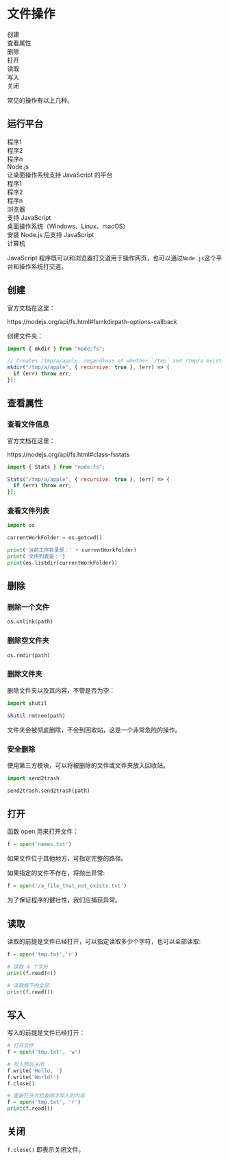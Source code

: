 # 文件操作

<div class="flex justify-start gap-1">
  <div class="brick w-36 h-8">创建</div>
  <div class="brick w-36 h-8">查看属性</div>
  <div class="brick-red w-36 h-8">删除</div>
  <div class="brick w-36 h-8">打开</div>
  <div class="brick w-36 h-8">读取</div>
  <div class="brick w-36 h-8">写入</div>
  <div class="brick w-36 h-8">关闭</div>
</div>

常见的操作有以上几种。

## 运行平台

<div class="bg-cyan flex flex-col gap-2 pt-4">
    <div class="bg-red flex flex-row gap-2 items-end">
        <div class="flex flex-col w-3/5 gap-1">
            <div class="flex flex-row gap-4 justify-center">
                <div class="brick px-2">程序1</div>
                <div class="brick px-2">程序2</div>
                <div class="brick px-2">程序n</div>
            </div>
            <div class="bg-sky w-full text-center py-2">
                Node.js<br/>
                <span class="text-sm">让桌面操作系统支持 JavaScript 的平台</span>
            </div>
        </div>
        <div class="flex flex-col w-3/5 gap-1">
            <div class="flex flex-row gap-4 justify-center">
                <div class="brick px-2">程序1</div>
                <div class="brick px-2">程序2</div>
                <div class="brick px-2">程序n</div>
            </div>
            <div class="bg-sky w-full text-center py-2">
                浏览器<br/>
                <span class="text-sm">支持 JavaScript</span>
            </div>
        </div>
    </div>
    <div class="bg-yellow text-center py-4">
        桌面操作系统（Windows、Linux、macOS）<br/>
        <span class="text-sm">安装 Node.js 后支持 JavaScript </span>
    </div>
    <div class="bg-yellow text-center py-4">计算机</div>
</div>

JavaScript 程序既可以和浏览器打交道用于操作网页，也可以通过`Node.js`这个平台和操作系统打交道。

## 创建

官方文档在这里：

<div class="link">https://nodejs.org/api/fs.html#fsmkdirpath-options-callback</div>

创建文件夹：

```JavaScript
import { mkdir } from "node:fs";

// Creates /tmp/a/apple, regardless of whether `/tmp` and /tmp/a exist.
mkdir("/tmp/a/apple", { recursive: true }, (err) => {
  if (err) throw err;
});
```

## 查看属性

### 查看文件信息

官方文档在这里：

<div class="link">https://nodejs.org/api/fs.html#class-fsstats</div>

<div class="run"></div>

```JavaScript
import { Stats } from "node:fs";

Stats("/tmp/a/apple", { recursive: true }, (err) => {
  if (err) throw err;
});
```

### 查看文件列表

<div class="run"></div>

```python
import os

currentWorkFolder = os.getcwd()

print('当前工作目录是：' + currentWorkFolder)
print('文件列表是：')
print(os.listdir(currentWorkFolder))
```

## 删除

### 删除一个文件

```python
os.unlink(path)
```

### 删除空文件夹

```python
os.rmdir(path)
```

### 删除文件夹

删除文件夹以及其内容，不管是否为空：

```python
import shutil

shutil.rmtree(path)
```

文件夹会被彻底删除，不会到回收站，这是一个非常危险的操作。

### 安全删除

使用第三方模块，可以将被删除的文件或文件夹放入回收站。

```python
import send2trash

send2trash.send2trash(path)
```

## 打开

函数 open 用来打开文件：

```python
f = open('names.txt')
```

如果文件位于其他地方，可指定完整的路径。

如果指定的文件不存在，将抛出异常:

<div class="run"></div>

```python
f = open('/a_file_that_not_exists.txt')
```

为了保证程序的健壮性，我们应捕获异常。

## 读取

读取的前提是文件已经打开，可以指定读取多少个字符，也可以全部读取:

<div class="run"></div>

```python
f = open('tmp.txt','r')

# 读取 4 个字符
print(f.read(4))

# 读取剩下的全部
print(f.read())
```

## 写入

写入的前提是文件已经打开：

<div class="run"></div>

```python
# 打开文件
f = open('tmp.txt', 'w')

# 写入然后关闭
f.write('Hello, ')
f.write('World!')
f.close()

# 重新打开并检查刚才写入的内容
f = open('tmp.txt', 'r')
print(f.read())
```

## 关闭

`f.close()` 即表示关闭文件。
